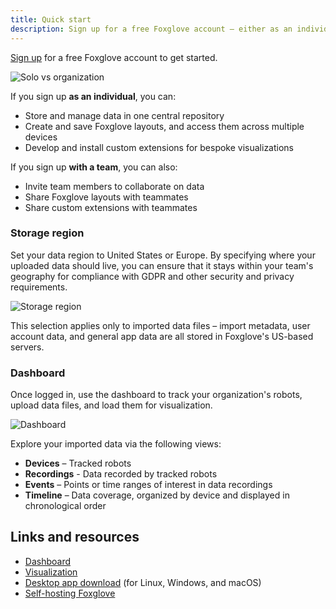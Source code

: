 ```yaml
---
title: Quick start
description: Sign up for a free Foxglove account – either as an individual or with a team.
---
```


[Sign up](https://console.foxglove.dev/signup) for a free Foxglove account to get started.

![Solo vs organization](/img/docs/introduction/solo-vs-organization.png)

If you sign up **as an individual**, you can:

- Store and manage data in one central repository
- Create and save Foxglove layouts, and access them across multiple devices
- Develop and install custom extensions for bespoke visualizations

If you sign up **with a team**, you can also:

- Invite team members to collaborate on data
- Share Foxglove layouts with teammates
- Share custom extensions with teammates

### Storage region

Set your data region to United States or Europe. By specifying where your uploaded data should live, you can ensure that it stays within your team's geography for compliance with GDPR and other security and privacy requirements.

![Storage region](/img/docs/introduction/storage-region.png)

This selection applies only to imported data files – import metadata, user account data, and general app data are all stored in Foxglove's US-based servers.

### Dashboard

Once logged in, use the dashboard to track your organization's robots, upload data files, and load them for visualization.

![Dashboard](/img/docs/introduction/dashboard.png)

Explore your imported data via the following views:

- **Devices** – Tracked robots
- **Recordings** - Data recorded by tracked robots
- **Events** – Points or time ranges of interest in data recordings
- **Timeline** – Data coverage, organized by device and displayed in chronological order

## Links and resources

- [Dashboard](https://console.foxglove.dev/dashboard)
- [Visualization](https://studio.foxglove.dev/)
- [Desktop app download](https://foxglove.dev/download) (for Linux, Windows, and macOS)
- [Self-hosting Foxglove](/docs/self-hosting/introduction)
